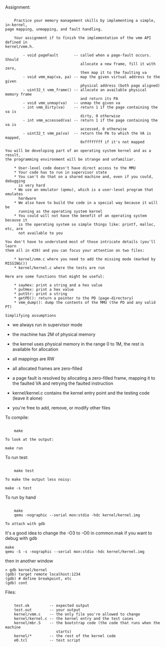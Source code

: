 Assignment:
~~~~~~~~~~~

    Practice your memory management skills by implementing a simple, in-kernel,
page mapping, unmapping, and fault handling.

    Your assignment if to finish the implementation of the vmm API defined in
kernel/vmm.h.

        - void pageFault       -- called when a page-fault occurs. Should
                                  allocate a new frame, fill it with zero,
                                  then map it to the faulting va
        - void vmm_map(va, pa) -- map the given virtual address to the given
                                  physical address (both page aligned)
        - uint32_t vmm_frame() -- allocate an available physical memory frame
                                  and return its PA
        - void vmm_unmap(va)   -- unmap the given va
        - int vmm_dirty(va)    -- return 1 if the page containing the va is
                                  dirty, 0 otherwise
        - int vmm_accessed(va) -- return 1 if the page containing the va is
                                  accessed, 0 otherwise
        - uint32_t vmm_pa(va)  -- return the PA to which the VA is mapped,
                                  0xffffffff if it's not mapped

You will be developing part of an operating system kernel and as a result,
the programming environment will be strange and unfamiliar.

    * User-level code doesn't have direct access to the MMU
    * Your code has to run in supervisor state
    * You can't do that on a shared machine and, even if you could, debugging
      is very hard
    * We use an emulator (qemu), which is a user-level program that emulates
      hardware
    * We also have to build the code in a special way because it will be
      running as the operating system kernel
    * You could will not have the benefit of an operating system because it
      is the operating system so simple things like: printf, malloc, etc, are
      not available to you

You don't have to understand most of those intricate details (you'll learn
them all in 439) and you can focus your attention on two files:

    * kernel/vmm.c where you need to add the missing mode (marked by MISSING())
    * kernel/kernel.c where the tests are run

Here are some functions that might be useful:

    * sayHex: print a string and a hex value
    * putHex: print a hex value
    * putStr: print a string
    * getPD(): return a pointer to the PD (page-directory)
    * vmm_dump(): dump the contents of the MMU (the PD and any valid PT)

Simplifying assumptions
~~~~~~~~~~~~~~~~~~~~~~~

- we always run in supervisor mode

- the machine has 2M of physical memory

- the kernel uses physical memory in the range 0 to 1M, the rest is available
  for allocation

- all mappings are RW

- all allocated frames are zero-filled

- a page fault is resolved by allocating a zero-filled frame, mapping it to
  the faulted VA and retrying the faulted instruction

- kernel/kernel.c contains the kernel entry point and the testing
  code (leave it alone)

- you're free to add, remove, or modify other files
                            
To compile:
~~~~~~~~~~~

    make

To look at the output:
~~~~~~~~~~~

    make run

To run test:
~~~~~~~~~~~~

    make test

To make the output less noisy:
~~~~~~~~~~~~~~~~~~~~~~~~~~~~~~

    make -s test

To run by hand
~~~~~~~~~~~~~~

    make
    qemu -nographic --serial mon:stdio -hdc kernel/kernel.img

To attach with gdb
~~~~~~~~~~~~~~~~~~

It's a good idea to change the -O3 to -O0 in common.mak if you want to debug
with gdb

    make
    qemu -S -s -nographic --serial mon:stdio -hdc kernel/kernel.img

  then in another window

    > gdb kernel/kernel
    (gdb) target remote localhost:1234
    (gdb) # define breakpoint, etc
    (gdb) cont

Files:
~~~~~~

    test.ok         -- expected output
    test.out        -- your output
    kernel/vmm.c    -- the only file you're allowed to change
    kernel/kernel.c -- the kernel entry and the test cases
    kernel/mbr.S    -- the bootstrap code (the code that runs when the machine
                       starts)
    kernel/*        -- the rest of the kernel code
    e0.tcl          -- test script

